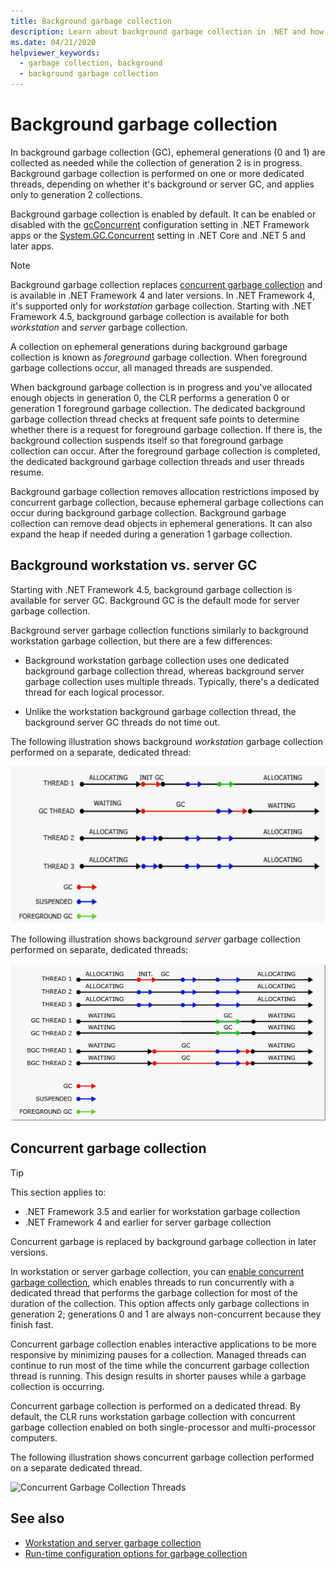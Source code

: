 ```yaml
---
title: Background garbage collection
description: Learn about background garbage collection in .NET and how it differs in workstation and server garbage collection.
ms.date: 04/21/2020
helpviewer_keywords:
  - garbage collection, background
  - background garbage collection
---
```

# Background garbage collection

In background garbage collection (GC), ephemeral generations (0 and 1) are collected as needed while the collection of generation 2 is in progress. Background garbage collection is performed on one or more dedicated threads, depending on whether it's background or server GC, and applies only to generation 2 collections.

Background garbage collection is enabled by default. It can be enabled or disabled with the [gcConcurrent](../../framework/configure-apps/file-schema/runtime/gcconcurrent-element.md) configuration setting in .NET Framework apps or the [System.GC.Concurrent](../../core/run-time-config/garbage-collector.md#background-gc) setting in .NET Core and .NET 5 and later apps.

> [!NOTE]
> Background garbage collection replaces [concurrent garbage collection](#concurrent-garbage-collection) and is available in .NET Framework 4 and later versions. In .NET Framework 4, it's supported only for *workstation* garbage collection. Starting with .NET Framework 4.5, background garbage collection is available for both *workstation* and *server* garbage collection.

A collection on ephemeral generations during background garbage collection is known as *foreground* garbage collection. When foreground garbage collections occur, all managed threads are suspended.

When background garbage collection is in progress and you've allocated enough objects in generation 0, the CLR performs a generation 0 or generation 1 foreground garbage collection. The dedicated background garbage collection thread checks at frequent safe points to determine whether there is a request for foreground garbage collection. If there is, the background collection suspends itself so that foreground garbage collection can occur. After the foreground garbage collection is completed, the dedicated background garbage collection threads and user threads resume.

Background garbage collection removes allocation restrictions imposed by concurrent garbage collection, because ephemeral garbage collections can occur during background garbage collection. Background garbage collection can remove dead objects in ephemeral generations. It can also expand the heap if needed during a generation 1 garbage collection.

## Background workstation vs. server GC

Starting with .NET Framework 4.5, background garbage collection is available for server GC. Background GC is the default mode for server garbage collection.

Background server garbage collection functions similarly to background workstation garbage collection, but there are a few differences:

- Background workstation garbage collection uses one dedicated background garbage collection thread, whereas background server garbage collection uses multiple threads. Typically, there's a dedicated thread for each logical processor.

- Unlike the workstation background garbage collection thread, the background server GC threads do not time out.

The following illustration shows background *workstation* garbage collection performed on a separate, dedicated thread:

![Background workstation garbage collection](media/fundamentals/background-workstation-garbage-collection.png)

The following illustration shows background *server* garbage collection performed on separate, dedicated threads:

![Background server garbage collection](media/fundamentals/background-server-garbage-collection.png)

## Concurrent garbage collection

> [!TIP]
> This section applies to:
>
> - .NET Framework 3.5 and earlier for workstation garbage collection
> - .NET Framework 4 and earlier for server garbage collection
>
> Concurrent garbage is replaced by background garbage collection in later versions.

In workstation or server garbage collection, you can [enable concurrent garbage collection](../../framework/configure-apps/file-schema/runtime/gcconcurrent-element.md), which enables threads to run concurrently with a dedicated thread that performs the garbage collection for most of the duration of the collection. This option affects only garbage collections in generation 2; generations 0 and 1 are always non-concurrent because they finish fast.

Concurrent garbage collection enables interactive applications to be more responsive by minimizing pauses for a collection. Managed threads can continue to run most of the time while the concurrent garbage collection thread is running. This design results in shorter pauses while a garbage collection is occurring.

Concurrent garbage collection is performed on a dedicated thread. By default, the CLR runs workstation garbage collection with concurrent garbage collection enabled on both single-processor and multi-processor computers.

The following illustration shows concurrent garbage collection performed on a separate dedicated thread.

![Concurrent Garbage Collection Threads](media/gc-concurrent.png)

## See also

- [Workstation and server garbage collection](workstation-server-gc.md)
- [Run-time configuration options for garbage collection](../../core/run-time-config/garbage-collector.md)
